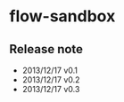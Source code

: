 flow-sandbox
============

Release note
------------
- 2013/12/17 v0.1
- 2013/12/17 v0.2
- 2013/12/17 v0.3

